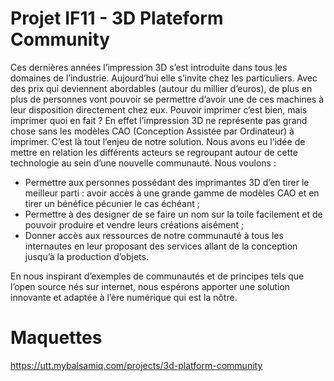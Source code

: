 Projet IF11 - 3D Plateform Community
====================================

Ces dernières années l’impression 3D s’est introduite dans tous les domaines de l’industrie. Aujourd’hui elle s’invite chez les particuliers. Avec des prix qui deviennent abordables (autour du millier d’euros), de plus en plus de personnes vont pouvoir se permettre d’avoir une de ces machines à leur disposition directement chez eux.
Pouvoir imprimer c’est bien, mais imprimer quoi en fait ? En effet l’impression 3D ne représente pas grand chose sans les modèles CAO (Conception Assistée par Ordinateur) à imprimer. C’est là tout l’enjeu de notre solution.
Nous avons eu l’idée de mettre en relation les différents acteurs se regroupant autour de cette technologie au sein d’une nouvelle communauté.
Nous voulons : 

- Permettre aux personnes possédant des imprimantes 3D d’en tirer le meilleur parti : avoir accès à une grande gamme de modèles CAO et en tirer un bénéfice pécunier le cas échéant ;
- Permettre à des designer de se faire un nom sur la toile facilement et de pouvoir produire et vendre leurs créations aisément ;
- Donner accès aux ressources de notre communauté à tous les internautes en leur proposant des services allant de la conception jusqu’à la production d’objets.

En nous inspirant d’exemples de communautés et de principes tels que l’open source nés sur internet, nous espérons apporter une solution innovante et adaptée à l’ère numérique qui est la nôtre.


Maquettes
=========
https://utt.mybalsamiq.com/projects/3d-platform-community
